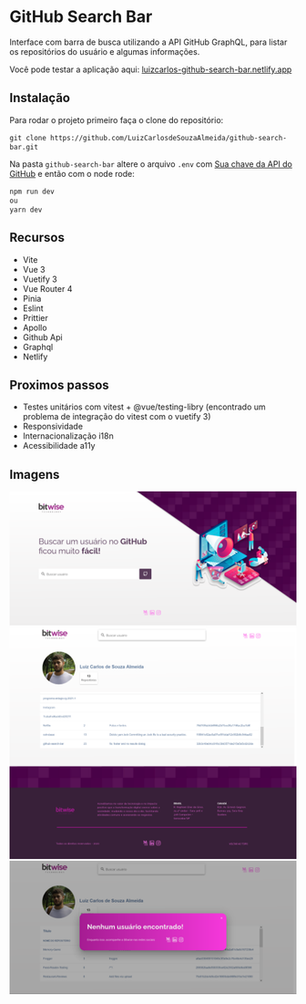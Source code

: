 # GitHub Search Bar

Interface com barra de busca utilizando a API GitHub GraphQL, para listar os repositórios do usuário e algumas informações.

Você pode testar a aplicação aqui: [luizcarlos-github-search-bar.netlify.app](luizcarlos-github-search-bar.netlify.app)

## Instalação

Para rodar o projeto primeiro faça o clone do repositório:

    git clone https://github.com/LuizCarlosdeSouzaAlmeida/github-search-bar.git  

Na pasta `github-search-bar` altere o arquivo `.env` com [Sua chave da API do GitHub](https://docs.github.com/pt/authentication/keeping-your-account-and-data-secure/creating-a-personal-access-token) e então com o node rode:

    npm run dev
    ou
    yarn dev

## Recursos

- Vite
- Vue 3
- Vuetify 3
- Vue Router 4
- Pinia
- Eslint
- Prittier
- Apollo
- Github Api
- Graphql
- Netlify

## Proximos passos

- Testes unitários com vitest + @vue/testing-libry (encontrado um problema de integração do vitest com o vuetify 3)
- Responsividade
- Internacionalização i18n
- Acessibilidade a11y

## Imagens

![Home](/images/home.png) ![Detalhes](images/details.png) ![Sem Resultados](images/noResults.png)
